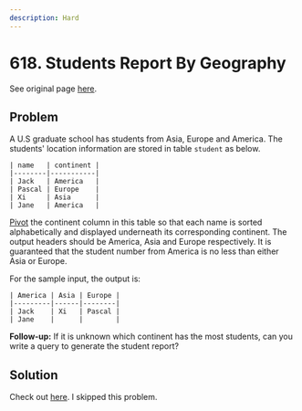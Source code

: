 ```yaml
---
description: Hard
---
```


# 618. Students Report By Geography

See original page [here](https://leetcode.com/problems/students-report-by-geography/).

## Problem

A U.S graduate school has students from Asia, Europe and America. The students' location information are stored in table `student` as below.

```text
| name   | continent |
|--------|-----------|
| Jack   | America   |
| Pascal | Europe    |
| Xi     | Asia      |
| Jane   | America   |
```

 [Pivot](https://en.wikipedia.org/wiki/Pivot_table) the continent column in this table so that each name is sorted alphabetically and displayed underneath its corresponding continent. The output headers should be America, Asia and Europe respectively. It is guaranteed that the student number from America is no less than either Asia or Europe.

 For the sample input, the output is:

```text
| America | Asia | Europe |
|---------|------|--------|
| Jack    | Xi   | Pascal |
| Jane    |      |        |
```

 **Follow-up:** If it is unknown which continent has the most students, can you write a query to generate the student report?

## Solution

Check out [here](https://leetcode.com/problems/students-report-by-geography/solution/). I skipped this problem.

